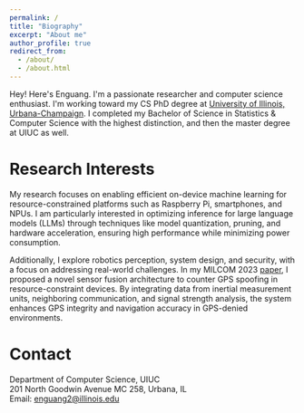 ```yaml
---
permalink: /
title: "Biography"
excerpt: "About me"
author_profile: true
redirect_from: 
  - /about/
  - /about.html
---
```


Hey! Here's Enguang. I'm a passionate researcher and computer science enthusiast. I'm working toward my CS PhD degree at [University of Illinois, Urbana-Champaign](https://cs.illinois.edu/). I completed my Bachelor of Science in Statistics & Computer Science with the highest distinction, and then the master degree at UIUC as well.

<!--- My skills span various programming languages including C/C++, Python, Java, Julia, Matlab, R, and Rust. I'm adept in tools like Pandas, NumPy, Sympy, as well as deep learning frameworks like PyTorch, TensorFlow, and Keras. 

My experiences are diverse. From being a Software Engineer Intern at Huawei Inc., where I developed probabilistic programming libraries and tensor-based statistics libraries, to contributing as a Research Assistant at the University of Illinois where I worked on probabilistic programs and their robustness evaluation.

I've also engaged in exciting projects such as designing a ROS-based swarm drones simulation package and enhancing GPS spoofing detection in disadvantaged platforms.

In addition to my technical pursuits, I'm dedicated to teaching. As a Graduate Teaching Assistant, I've mentored students in mastering system programming, advanced I/O handling, memory optimization, and more.

I'm driven by a curiosity to bridge theory and real-world implementation. My research statement revolves around robotics perception, system design, networking, and security. My recent work on swarm-based GPS spoofing detection demonstrates my commitment to advancing technology for practical impact across domains.

Looking forward to new challenges and opportunities as I continue on this exciting journey!
-->



Research Interests
======

My research focuses on enabling efficient on-device machine learning for resource-constrained platforms such as Raspberry Pi, smartphones, and NPUs. I am particularly interested in optimizing inference for large language models (LLMs) through techniques like model quantization, pruning, and hardware acceleration, ensuring high performance while minimizing power consumption.

Additionally, I explore robotics perception, system design, and security, with a focus on addressing real-world challenges. In my MILCOM 2023 [paper](http://enguang2.github.io/files/milcom2023.pdf), I proposed a novel sensor fusion architecture to counter GPS spoofing in resource-constraint devices. By integrating data from inertial measurement units, neighboring communication, and signal strength analysis, the system enhances GPS integrity and navigation accuracy in GPS-denied environments.


<script type="text/javascript" id="clustrmaps" src="//clustrmaps.com/map_v2.js?d=WxnTsQDkaKZvKtWIuoVWtaqfEcB41QI6IH8F6c1SIJ4&cl=ffffff&w=a"></script>

Contact
======
Department of Computer Science, UIUC<br>
201 North Goodwin Avenue MC 258, Urbana, IL<br>
Email: enguang2@illinois.edu
